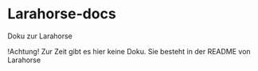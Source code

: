 # Larahorse-docs
Doku zur Larahorse

!Achtung!
Zur Zeit gibt es hier keine Doku. Sie besteht in der README von Larahorse
